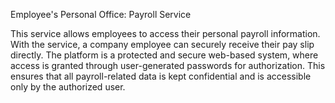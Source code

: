 Employee's Personal Office: Payroll Service

This service allows employees to access their personal payroll information. With the service, a company employee can securely receive their pay slip directly. The platform is a protected and secure web-based system, where access is granted through user-generated passwords for authorization. This ensures that all payroll-related data is kept confidential and is accessible only by the authorized user.
